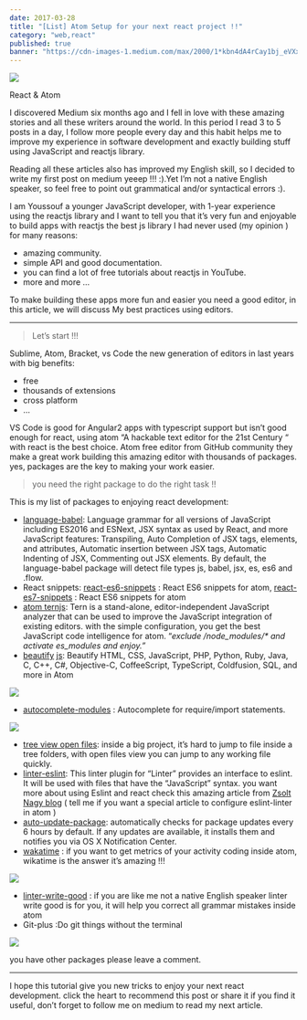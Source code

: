 ```yaml
---
date: 2017-03-28
title: "[List] Atom Setup for your next react project !!"
category: "web,react"
published: true
banner: "https://cdn-images-1.medium.com/max/2000/1*kbn4dA4rCay1bj_eVXxKGg.png"
---
```


![](https://cdn-images-1.medium.com/max/2000/1*kbn4dA4rCay1bj_eVXxKGg.png)

React & Atom

I discovered Medium six months ago and I fell in love with these amazing stories and all these writers around the world. In this period I read 3 to 5 posts in a day, I follow more people every day and this habit helps me to improve my experience in software development and exactly building stuff using JavaScript and reactjs library.

Reading all these articles also has improved my English skill, so I decided to write my first post on medium yeeep !!! :).Yet I’m not a native English speaker, so feel free to point out grammatical and/or syntactical errors :).

I am Youssouf a younger JavaScript developer, with 1-year experience using the reactjs library and I want to tell you that it’s very fun and enjoyable to build apps with reactjs the best js library I had never used (my opinion ) for many reasons:

- amazing community.
- simple API and good documentation.
- you can find a lot of free tutorials about reactjs in YouTube.
- more and more …

To make building these apps more fun and easier you need a good editor, in this article, we will discuss My best practices using editors.

---

> Let’s start !!!

Sublime, Atom, Bracket, vs Code the new generation of editors in last years with big benefits:

- free
- thousands of extensions
- cross platform
- …

VS Code is good for Angular2 apps with typescript support but isn’t good enough for react, using atom “A hackable text editor for the 21st Century “ with react is the best choice. Atom free editor from GitHub community they make a great work building this amazing editor with thousands of packages. yes, packages are the key to making your work easier.

> you need the right package to do the right task !!

This is my list of packages to enjoying react development:

- [language-babel](https://atom.io/packages/language-babel): Language grammar for all versions of JavaScript including ES2016 and ESNext, JSX syntax as used by React, and more JavaScript features: Transpiling, Auto Completion of JSX tags, elements, and attributes, Automatic insertion between JSX tags, Automatic Indenting of JSX, Commenting out JSX elements. By default, the language-babel package will detect file types js, babel, jsx, es, es6 and .flow.
- React snippets: [react-es6-snippets](https://atom.io/packages/react-es6-snippets) : React ES6 snippets for atom, [react-es7-snippets](https://atom.io/packages/react-es7-snippets) : React ES6 snippets for atom
- [atom te](https://atom.io/packages/atom-ternjs)[r](https://atom.io/packages/atom-ternjs)[njs](https://atom.io/packages/atom-ternjs): Tern is a stand-alone, editor-independent JavaScript analyzer that can be used to improve the JavaScript integration of existing editors. with the simple configuration, you get the best JavaScript code intelligence for atom. “_exclude /node_modules/\* and activate es_modules and enjoy.”_
- [beautify](https://atom.io/packages/atom-beautify) [j](https://atom.io/packages/atom-beautify)[s](https://atom.io/packages/atom-beautify): Beautify HTML, CSS, JavaScript, PHP, Python, Ruby, Java, C, C++, C#, Objective-C, CoffeeScript, TypeScript, Coldfusion, SQL, and more in Atom

![](https://cdn-images-1.medium.com/max/800/0*0gaCsNJC1LfCZ_3K.)

- [autocomplete-modules](https://atom.io/packages/autocomplete-modules) : Autocomplete for require/import statements.

![](https://cdn-images-1.medium.com/max/800/0*7iqkwnYZ4z8JcDmZ.)

- [tree view open files](https://atom.io/packages/tree-view-open-files): inside a big project, it’s hard to jump to file inside a tree folders, with open files view you can jump to any working file quickly.
- [linter-eslint](https://atom.io/packages/linter-eslint): This linter plugin for “Linter” provides an interface to eslint. It will be used with files that have the “JavaScript” syntax. you want more about using Eslint and react check this amazing article from [Zsolt Nagy blog](http://www.zsoltnagy.eu/use-eslint-like-a-pro-with-es6-and-react/%20) ( tell me if you want a special article to configure eslint-linter in atom )
- [auto-up](https://atom.io/packages/auto-update-packages)[date-package](https://atom.io/packages/auto-update-packages): automatically checks for package updates every 6 hours by default. If any updates are available, it installs them and notifies you via OS X Notification Center.
- [wakatime](https://atom.io/packages/wakatime) : if you want to get metrics of your activity coding inside atom, wikatime is the answer it’s amazing !!!

![](https://cdn-images-1.medium.com/max/800/0*8CJ0nkLxo3CFEI-9.)

- [linter-write-good](https://atom.io/packages/linter-write-good) : if you are like me not a native English speaker linter write good is for you, it will help you correct all grammar mistakes inside atom
- Git-plus :Do git things without the terminal

![](https://cdn-images-1.medium.com/max/800/0*c9XtKcyQGYJiCR1j.)

you have other packages please leave a comment.

---

I hope this tutorial give you new tricks to enjoy your next react development. click the heart to recommend this post or share it if you find it useful, don’t forget to follow me on medium to read my next article.
